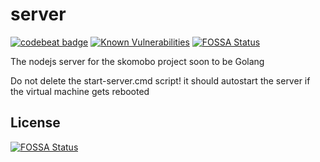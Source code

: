# server

[![codebeat badge](https://codebeat.co/badges/5b72fef9-c9e5-44e4-8107-e6c6046cf1c2)](https://codebeat.co/projects/github-com-skomobo-server-master)
[![Known Vulnerabilities](https://snyk.io/test/github/skomobo/server/badge.svg)](https://snyk.io/test/github/skomobo/server)
[![FOSSA Status](https://app.fossa.io/api/projects/git%2Bgithub.com%2FSKOMOBO%2Fserver.svg?type=shield)](https://app.fossa.io/projects/git%2Bgithub.com%2FSKOMOBO%2Fserver?ref=badge_shield)

The nodejs server for the skomobo project soon to be Golang

Do not delete the start-server.cmd script! it should autostart the server if the virtual machine gets rebooted

## License
[![FOSSA Status](https://app.fossa.io/api/projects/git%2Bgithub.com%2FSKOMOBO%2Fserver.svg?type=large)](https://app.fossa.io/projects/git%2Bgithub.com%2FSKOMOBO%2Fserver?ref=badge_large)